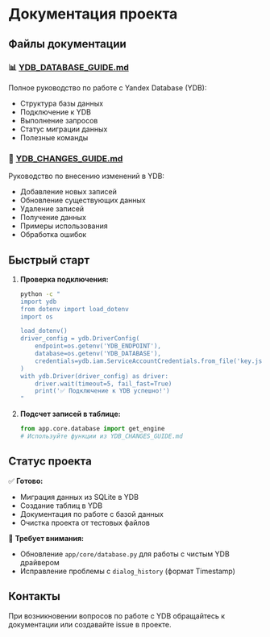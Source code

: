 # Документация проекта

## Файлы документации

### 📊 [YDB_DATABASE_GUIDE.md](./YDB_DATABASE_GUIDE.md)
Полное руководство по работе с Yandex Database (YDB):
- Структура базы данных
- Подключение к YDB
- Выполнение запросов
- Статус миграции данных
- Полезные команды

### 🔧 [YDB_CHANGES_GUIDE.md](./YDB_CHANGES_GUIDE.md)
Руководство по внесению изменений в YDB:
- Добавление новых записей
- Обновление существующих данных
- Удаление записей
- Получение данных
- Примеры использования
- Обработка ошибок

## Быстрый старт

1. **Проверка подключения:**
   ```bash
   python -c "
   import ydb
   from dotenv import load_dotenv
   import os
   
   load_dotenv()
   driver_config = ydb.DriverConfig(
       endpoint=os.getenv('YDB_ENDPOINT'),
       database=os.getenv('YDB_DATABASE'),
       credentials=ydb.iam.ServiceAccountCredentials.from_file('key.json'),
   )
   with ydb.Driver(driver_config) as driver:
       driver.wait(timeout=5, fail_fast=True)
       print('✅ Подключение к YDB успешно!')
   "
   ```

2. **Подсчет записей в таблице:**
   ```python
   from app.core.database import get_engine
   # Используйте функции из YDB_CHANGES_GUIDE.md
   ```

## Статус проекта

✅ **Готово:**
- Миграция данных из SQLite в YDB
- Создание таблиц в YDB
- Документация по работе с базой данных
- Очистка проекта от тестовых файлов

📝 **Требует внимания:**
- Обновление `app/core/database.py` для работы с чистым YDB драйвером
- Исправление проблемы с `dialog_history` (формат Timestamp)

## Контакты

При возникновении вопросов по работе с YDB обращайтесь к документации или создавайте issue в проекте.
